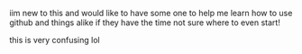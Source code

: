 iim new to this and would like to have some one
to help me learn how to use github and things alike if they have the time
not sure  where to even start!

this is very confusing lol 

